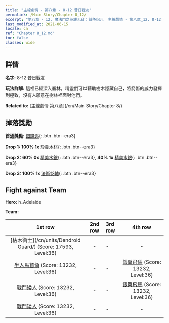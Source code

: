 ```yaml
---
title: "主線劇情 - 第八章 - 8-12 昔日戰友"
permalink: /Main Story/Chapter 8_12/
excerpt: "第八章 - 12. 魔法门之英雄无敌：战争纪元  主線劇情 - 第八章_12. 8-12 昔日戰友"
last_modified_at: 2021-06-15
locale: cn
ref: "Chapter 8_12.md"
toc: false
classes: wide
---
```


## 詳情

 **名字:** 8-12 昔日戰友

 **玩法詳解:** 這裡已經深入叢林，精靈們可以藉助樹木隱藏自己，將箭術的威力發揮到極致，沒有人願意在樹林裡面對他們。

 **Related to:** [主線劇情 第八章](/cn/Main Story/Chapter 8/)

## 掉落獎勵

 **首通獎勵:** [銀鑰匙](/cn/Items/con_693/){: .btn .btn--era3}

 **Drop 1:** **100% 1x** [珍貴木材](/cn/Items/mat_27/){: .btn .btn--era3}

 **Drop 2:** **60% 0x** [精美水銀](/cn/Items/mat_21/){: .btn .btn--era3}, **40% 1x** [精美水銀](/cn/Items/mat_21/){: .btn .btn--era3}

 **Drop 3:** **100% 1x** [法術卷軸](/cn/Items/con_694/){: .btn .btn--era3}


## Fight against Team
 **Hero:** h_Adelaide

 **Team:**


  | 1st row | 2nd row | 3rd row | 4th row |
  |:----:|:----:|:----|:----:|
  | [枯木衛士](/cn/units/Dendroid Guard/) (Score: 17593, Level:36)  | - | - | - |
  | [半人馬首領](/cn/units/Centaur/) (Score: 13232, Level:36)  | - | - | [銀翼飛馬](/cn/units/Pegasus/) (Score: 13232, Level:36)  |
  | [戰鬥矮人](/cn/units/Dwarf/) (Score: 13232, Level:36)  | - | - | [銀翼飛馬](/cn/units/Pegasus/) (Score: 13232, Level:36)  |
  | [戰鬥矮人](/cn/units/Dwarf/) (Score: 13232, Level:36)  | - | - | - |


